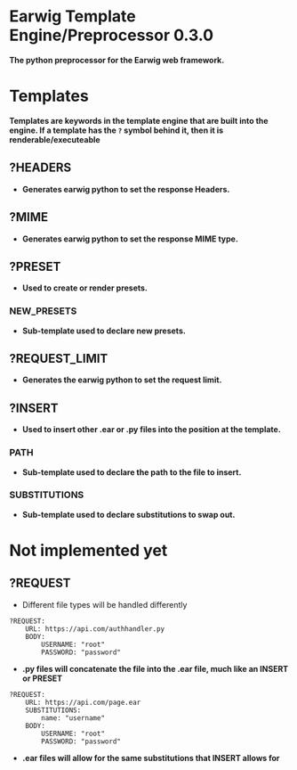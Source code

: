 # Earwig Template Engine/Preprocessor 0.3.0

**The python preprocessor for the Earwig web framework.**

# Templates

__Templates are keywords in the template engine that are built into the engine.  If a template has the `?` symbol behind it, then it is renderable/executeable__

## ?HEADERS

 - **Generates earwig python to set the response Headers.**

## ?MIME

 - **Generates earwig python to set the response MIME type.**

## ?PRESET

 - **Used to create or render presets.**

### NEW_PRESETS

 - **Sub-template used to declare new presets.**

## ?REQUEST_LIMIT

 - **Generates the earwig python to set the request limit.**

## ?INSERT

 - **Used to insert other .ear or .py files into the position at the template.**

### PATH

 - **Sub-template used to declare the path to the file to insert.**

### SUBSTITUTIONS

 - **Sub-template used to declare substitutions to swap out.**

# Not implemented yet

## ?REQUEST

 - Different file types will be handled differently

```
?REQUEST:
	URL: https://api.com/authhandler.py
	BODY:
		USERNAME: "root"
		PASSWORD: "password"
```

 - **.py files will concatenate the file into the .ear file, much like an INSERT or PRESET**

```
?REQUEST:
	URL: https://api.com/page.ear
	SUBSTITUTIONS:
		name: "username"
	BODY:
		USERNAME: "root"
		PASSWORD: "password"
```

 - **.ear files will allow for the same substitutions that INSERT allows for**
